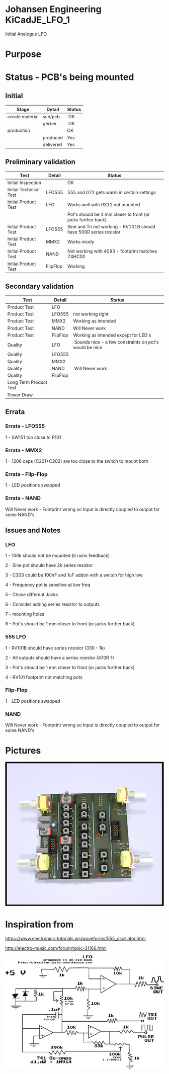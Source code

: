 
# Johansen Engineering KiCadJE_LFO_1
Initial Analogue LFO

# Purpose

# Status - PCB's being mounted
## Initial 
| Stage  | Detail | Status |
| ------------- | ------------- | ------------- |
| create material  | sch/pcb | OK  |
| | gerber | OK |
| production  |   | OK |
|  | produced | Yes |
|  | delivered | Yes |
## Preliminary validation
| Test  | Detail | Status |
| ------------- | ------------- | ------------- |
| Initial Inspection | | OK |
| Initial Technical Test | LFO555 | 555 and 072 gets warm in certain settings |
| Initial Product Test | LFO | Works well with R311 not mounted |
| | | Pot's should be 1 mm closer to front (or jacks further back)|
| Initial Product Test | LFO555 | Sine and Tri not working - RV101B should have 500R series resistor |
| Initial Product Test | MMX2 | Works nicely |
| Initial Product Test | NAND | Not working with 4093 - footprint matches 74HC00 |
| Initial Product Test | FlipFlop | Working |

## Secondary validation
| Test  | Detail | Status |
| ------------- | ------------- |------------- |
| Product Test | LFO | |
| Product Test | LFO555 | not working right |
| Product Test | MMX2 | Working as intended |
| Product Test | NAND | Will Never work |
| Product Test | FlipFlop | Working as intended except for LED's |
| Quality | LFO | Sounds nice - a few constraints on pot's would be nice|
| Quality | LFO555 | |
| Quality | MMX2 | |
| Quality | NAND | Will Never work |
| Quality | FlipFlop | |
| Long Term Product Test |  |  |
| Power Draw |  | 

## Errata
### Errata - LFO555
1 - SW101 too close to P101
### Errata - MMX2
1 - 1206 caps (C201+C202) are too close to the switch to mount both
### Errata - Flip-Flop
1 - LED positions swapped
### Errata - NAND
Will Never work - Footprint wrong so Input is directly coupled to output for some NAND's

## Issues and Notes
### LFO
1 - 100k should not be mounted (it ruins feedback)

2 - Sine pot should have 2k series resistor

3 - C303 could be 100nF and 1uF addon with a switch for high low

4 - Frequency pot is sensitive at low freq

5 - Chose different Jacks

6 - Consider adding series resistor to outputs

7 - mounting holes

8 - Pot's should be 1 mm closer to front (or jacks further back)

### 555 LFO
1 - RV101B should have series resistor (330 - 1k)

2 - All outputs should have a series resistor (470R ?)

3 - Pot's should be 1 mm closer to front (or jacks further back)

4 - RV101 footprint not matching pots

### Flip-Flop
1 - LED positions swapped

### NAND
Will Never work - Footprint wrong so Input is directly coupled to output for some NAND's

# Pictures
![](Kicad_LFO_1/Kicad_LFO_1_Top1.png)

# Inspiration from 
https://www.electronics-tutorials.ws/waveforms/555_oscillator.html

http://electro-music.com/forum/topic-31166.html

![](t_741lfo_169.jpg)
